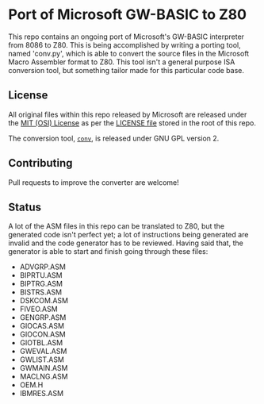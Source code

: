 # Port of Microsoft GW-BASIC to Z80

This repo contains an ongoing port of Microsoft's GW-BASIC interpreter from 8086 to Z80.  This
is being accomplished by writing a porting tool, named 'conv.py', which is able to convert the
source files in the Microsoft Macro Assembler format to Z80.  This tool isn't a general purpose
ISA conversion tool, but something tailor made for this particular code base.

## License

All original files within this repo released by Microsoft are released under
the [MIT (OSI) License]( https://en.wikipedia.org/wiki/MIT_License) as per
the [LICENSE file](https://github.com/Microsoft/GW-BASIC/blob/master/LICENSE) stored in
the root of this repo.

The conversion tool, [`conv`](conv), is released under GNU GPL version 2.

## Contributing

Pull requests to improve the converter are welcome!

## Status

A lot of the ASM files in this repo can be translated to Z80, but the generated code isn't
perfect yet; a lot of instructions being generated are invalid and the code generator has to
be reviewed.  Having said that, the generator is able to start and finish going through these
files:

  * ADVGRP.ASM
  * BIPRTU.ASM
  * BIPTRG.ASM
  * BISTRS.ASM
  * DSKCOM.ASM
  * FIVEO.ASM
  * GENGRP.ASM
  * GIOCAS.ASM
  * GIOCON.ASM
  * GIOTBL.ASM
  * GWEVAL.ASM
  * GWLIST.ASM
  * GWMAIN.ASM
  * MACLNG.ASM
  * OEM.H
  * IBMRES.ASM
